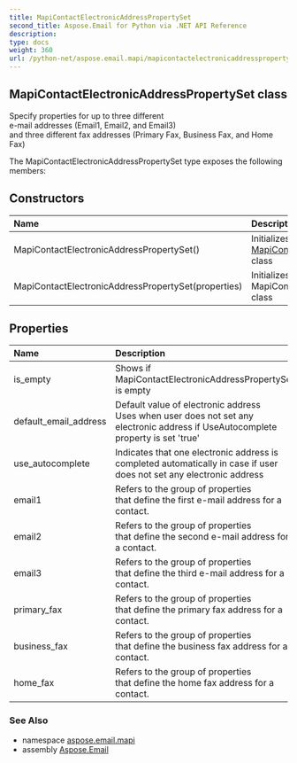 ```yaml
---
title: MapiContactElectronicAddressPropertySet
second_title: Aspose.Email for Python via .NET API Reference
description: 
type: docs
weight: 360
url: /python-net/aspose.email.mapi/mapicontactelectronicaddresspropertyset/
---
```


## MapiContactElectronicAddressPropertySet class

Specify properties for up to three different <br/>            e-mail addresses (Email1, Email2, and Email3) <br/>            and three different fax addresses (Primary Fax, Business Fax, and Home Fax)

The MapiContactElectronicAddressPropertySet type exposes the following members:
## Constructors
| Name | Description |
| :- | :- |
|MapiContactElectronicAddressPropertySet()|Initializes a new instance of the [MapiContactElectronicAddressPropertySet](/email/python-net/aspose.email.mapi/mapicontactelectronicaddresspropertyset/) class|
|MapiContactElectronicAddressPropertySet(properties)|Initializes a new instance of the MapiContactElectronicAddressPropertySet class|
## Properties
| Name | Description |
| :- | :- |
|is_empty|Shows if MapiContactElectronicAddressPropertySet is empty|
|default_email_address|Default value of electronic address<br/>            Uses when user does not set any electronic address if UseAutocomplete property is set 'true'|
|use_autocomplete|Indicates that one electronic address is completed automatically in case if user does not set any electronic address|
|email1|Refers to the group of properties <br/>            that define the first e-mail address for a contact.|
|email2|Refers to the group of properties <br/>            that define the second e-mail address for a contact.|
|email3|Refers to the group of properties <br/>            that define the third e-mail address for a contact.|
|primary_fax|Refers to the group of properties <br/>            that define the primary fax address for a contact.|
|business_fax|Refers to the group of properties <br/>            that define the business fax address for a contact.|
|home_fax|Refers to the group of properties <br/>            that define the home fax address for a contact.|

### See Also

* namespace [aspose.email.mapi](/email/python-net/aspose.email.mapi/)
* assembly [Aspose.Email](/email/python-net/)

